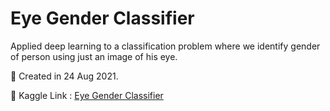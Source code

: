 # Eye Gender Classifier

Applied deep learning to a classification problem where we identify gender of person using just an image of his eye.

📅 Created in 24 Aug 2021.

🔗 Kaggle Link : [Eye Gender Classifier](https://www.kaggle.com/code/mohamedatef321/eye-gender-classifier)
